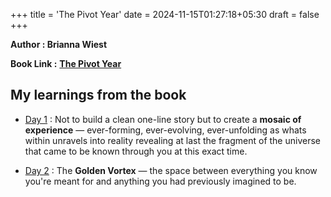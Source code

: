 +++
title = 'The Pivot Year'
date = 2024-11-15T01:27:18+05:30
draft = false
+++

**Author : Brianna Wiest**

**Book Link :** [**The Pivot Year**](https://www.goodreads.com/book/show/138301904-the-pivot-year)

## My learnings from the book 

- <u>Day 1</u> : Not to build a clean one-line story but to create a **mosaic of experience** — ever-forming,  ever-evolving, ever-unfolding as whats within unravels into reality revealing at last the fragment of the universe that came to be known through you at this exact time.

- <u>Day 2</u> : The **Golden Vortex** — the space between everything you know you're meant for and anything you had previously imagined to be.

<!-- - <u>Day 3</u> :  -->
